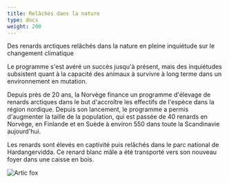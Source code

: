 ```yaml
---
title: Relâchés dans la nature
type: docs
weight: 200
---
```


Des renards arctiques relâchés dans la nature en pleine inquiétude sur le changement climatique

Le programme s'est avéré un succès jusqu'à présent, mais des inquiétudes subsistent quant à la capacité des animaux à survivre à long terme dans un environnement en mutation.  

Depuis près de 20 ans, la Norvège finance un programme d'élevage de renards arctiques dans le but d'accroître les effectifs de l'espèce dans la région nordique. Depuis son lancement, le programme a permis d'augmenter la taille de la population, qui est passée de 40 renards en Norvège, en Finlande et en Suède à environ 550 dans toute la Scandinavie aujourd'hui. 

Les renards sont élevés en captivité puis relâchés dans le parc national de Hardangervidda. Ce renard blanc mâle a été transporté vers son nouveau foyer dans une caisse en bois. 

![Artic fox](/images/artic-fox.jpeg "Artic fox")